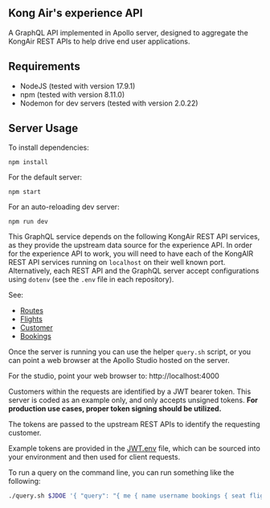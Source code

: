 ## Kong Air's experience API

A GraphQL API implemented in Apollo server,
designed to aggregate the KongAir REST APIs to help drive end user
applications.

## Requirements

* NodeJS (tested with version 17.9.1)
* npm (tested with version 8.11.0)
* Nodemon for dev servers (tested with version 2.0.22)

## Server Usage

To install dependencies:
```
npm install
```

For the default server:
```
npm start
```

For an auto-reloading dev server:
```
npm run dev
```

This GraphQL service depends on the following KongAir REST API services, as they
provide the upstream data source for the experience API.
In order for the experience API to work, you will need to have each of the
KongAIR REST API services running on `localhost` on their well known port.
Alternatively, each REST API and the GraphQL server accept configurations
using `dotenv` (see the `.env` file in each repository).

See:
* [Routes](../flight-data/routes/README.md)
* [Flights](../flight-data/flights/README.md)
* [Customer](../sales/customer/README.md)
* [Bookings](../sales/bookings/README.md)

Once the server is running you can use the helper `query.sh` script, or you can
point a web browser at the Apollo Studio hosted on the server.

For the studio, point your web browser to:
http://localhost:4000

Customers within the requests are identified by a JWT bearer token. This server is coded
as an example only, and only accepts unsigned tokens. **For
production use cases, proper token signing should be utilized.**

The tokens are passed to the upstream REST APIs to identify the requesting customer.

Example tokens are provided in the [JWT.env](../../JWTs.env) file,
which can be sourced into your environment and then used for client
requests.

To run a query on the command line, you can run something like the following:

```sh
./query.sh $JDOE '{ "query": "{ me { name username bookings { seat flight { route_id route { origin destination avg_duration } } } } }" }'
```
